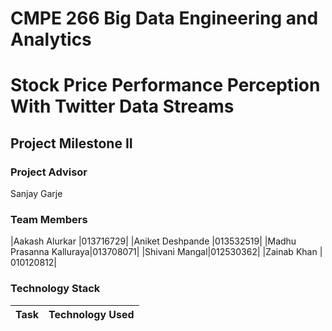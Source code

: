 # CMPE 266 Big Data Engineering and Analytics

# Stock Price Performance Perception With Twitter Data Streams

## Project Milestone II

### Project Advisor
Sanjay Garje

### Team Members
|Aakash Alurkar |013716729|
|Aniket Deshpande |013532519|
|Madhu Prasanna Kalluraya|013708071|
|Shivani Mangal|012530362|
|Zainab Khan | 010120812|

### Technology Stack
|Task|Technology Used|
|----------------|---------------|
